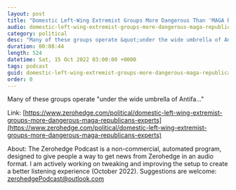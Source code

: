 ```yaml
---
layout: post
title: "Domestic Left-Wing Extremist Groups More Dangerous Than 'MAGA Republicans': Experts"
audio: domestic-left-wing-extremist-groups-more-dangerous-maga-republicans-experts-0
category: political
desc: "Many of these groups operate &quot;under the wide umbrella of Antifa...&quot;"
duration: 00:08:44
length: 524
datetime: Sat, 15 Oct 2022 03:00:00 +0000
tags: podcast
guid: domestic-left-wing-extremist-groups-more-dangerous-maga-republicans-experts-0
order: 0
---
```

Many of these groups operate &quot;under the wide umbrella of Antifa...&quot;

Link: [https://www.zerohedge.com/political/domestic-left-wing-extremist-groups-more-dangerous-maga-republicans-experts](https://www.zerohedge.com/political/domestic-left-wing-extremist-groups-more-dangerous-maga-republicans-experts)

About: The Zerohedge Podcast is a non-commercial, automated program, designed to give people a way to get news from Zerohedge in an audio format.  I am actively working on tweaking and improving the setup to create a better listening experience (October 2022).  Suggestions are welcome: [zerohedgePodcast@outlook.com](mailto:zerohedgePodcast@outlook.com)